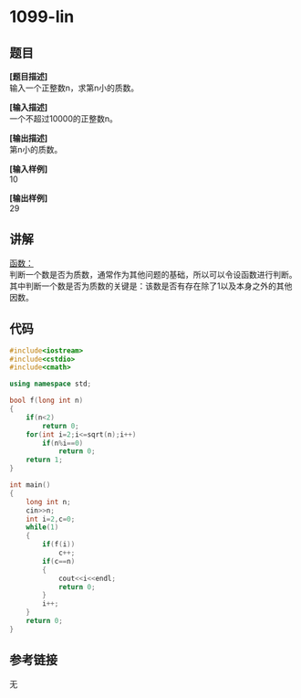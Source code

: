 # 1099-lin
## 题目  
**[题目描述]**  
输入一个正整数n，求第n小的质数。  

**[输入描述]**   
一个不超过10000的正整数n。  

**[输出描述]**  
第n小的质数。  

**[输入样例]**  
10  

**[输出样例]**  
29  

## 讲解  
[函数：]([1])  
判断一个数是否为质数，通常作为其他问题的基础，所以可以令设函数进行判断。  
其中判断一个数是否为质数的关键是：该数是否有存在除了1以及本身之外的其他因数。  

## 代码  

```cpp
#include<iostream>
#include<cstdio>
#include<cmath>

using namespace std;

bool f(long int n)
{
	if(n<2)
		return 0;
	for(int i=2;i<=sqrt(n);i++)
		if(n%i==0)
			return 0;
	return 1;
}

int main()
{
	long int n;
	cin>>n;
	int i=2,c=0;
	while(1)
	{
		if(f(i))
			c++;
		if(c==n)
		{
			cout<<i<<endl;
			return 0;
		}
		i++;
	}
	return 0;
}
```

## 参考链接  
无  
